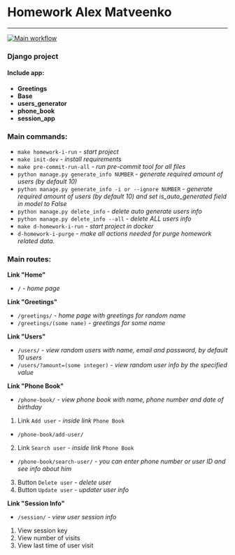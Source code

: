 # Homework Alex Matveenko

***

[![Main workflow](https://github.com/hillel-i-python-pro-i-2022-08-26/homework_django__alex-matveenko/actions/workflows/main-workflow.yml/badge.svg)](https://github.com/hillel-i-python-pro-i-2022-08-26/homework_django__alex-matveenko/actions/workflows/main-workflow.yml)

### Django project

#### Include app:

* **Greetings**
* **Base**
* **users_generator**
* **phone_book**
* **session_app**

### Main commands:

* `make homework-i-run` - *start project*
* `make init-dev` - *install requirements*
* `make pre-commit-run-all` - *run pre-commit tool for all files*
* `python manage.py generate_info NUMBER` - *generate required amount of users (by default 10)*
* `python manage.py generate_info -i or --ignore NUMBER` - *generate required amount of users (by default 10) and set
  is_auto_generated field in model to False*
* `python manage.py delete_info` - *delete auto generate users info*
* `python manage.py delete_info --all` - *delete ALL users info*
* `make d-homework-i-run` - *start project in docker*
* `d-homework-i-purge` - *make all actions needed for purge homework related data.*
### Main routes:

**Link "Home"**

* `/` - *home page*

**Link "Greetings"**

* `/greetings/` - *home page with greetings for random name*
* `/greetings/(some name)` - *greetings for some name*

**Link "Users"**

* `/users/` - *view random users with name, email and password, by default 10 users*
* `/users/?amount=(some integer)` - *view random user info by the specified value*

**Link "Phone Book"**

* `/phone-book/` - *view phone book with name, phone number and date of birthday*

1) Link `Add user` - *inside link* `Phone Book`

* `/phone-book/add-user/`

2) Link `Search user` - *inside link* `Phone Book`

* `/phone-book/search-user/` - *you can enter phone number or user ID and see info about him*

3) Button `Delete user` - *delete user*
4) Button `Update user` - *updater user info*

**Link "Session Info"**

* `/session/` - *view user session info*

1) View session key
2) View number of visits
3) View last time of user visit